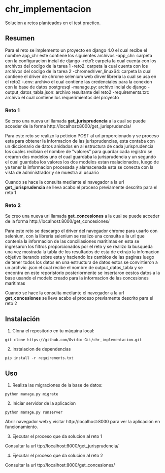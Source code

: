 # chr_implementacion

Solucion a retos planteados en el test practico.

## Resumen

Para el reto se implemento un proyecto en django 4.0 el cual recibe el nombre app_chr este contiene los siguientes archivos
-app_chr: carpeta con la configuracion incial de django
-reto1: carpeta la cual cuenta con los archivos del codigo de la tarea 1
-reto2: carpeta la cual cuenta con los archivos del codigo de la tarea 2
-chromedriver_linux64: carpeta la cual contiene el driver de chrome selenium web dirver libreria la cual se usa en el reto2
-.env: archivo el cual contiene las credenciales para la conexion con la base de datos postgresql
-manage.py: archivo incial de django
-output_datos_tabla.json: archivo resultante del reto2
-requirements.txt: archivo el cual contiene los requerimientos del proyecto

### Reto 1

Se creo una nueva url llamada **get_jurisprudencia** a la cual se puede acceder de la forma http://localhost:8000/get_jurisprudencia/

Para este reto se realizo la peticion POST al url proporcionado y se proceso esta para obtener la informacion de las
jurisprudencias, esta contaba con un diccionario de datos anidados en al estructura de cada jurisprudencia los cuales 
recibian el nombre de "valores" para guardar cada registro se crearon dos modelos uno el cual guardaba la jurisprudencia
y un segundo el cual guardaba los valores los dos modelos estan realacionados, luego de ya tener la informacion procesada y alamacenada 
esta se conecta con la vista de administrador y se muestra al usuario

Cuando se hace la consulta mediante el navegador a la url **get_jurisprudencia** se lleva acabo el proceso previamente descrito para el reto 1

### Reto 2

Se creo una nueva url llamada **get_concesiones** a la cual se puede acceder de la forma http://localhost:8000/get_concesiones/

Para este reto se descargo el driver del navegador chrome para usarlo con selenium, con la libreria selenium se realizo una consulta a la url
que contenia la informacion de las conciliasiones maritimas en esta se ingresaron los filtros proporcionados por el reto y se realizo la busqueda
una vez mostrada la tabla de los resultados de esta de extrajo la infomacion objetivo iterando sobre esta y haciendo los cambios de las paginas
luego de tener todos los datos en una estructura de datos estos se convirtieron a un archvio .json el cual recibe el nombre de output_datos_tabla y
se encontra en este reporistorio posteriormente se insertaron eestos datos a la base usando el modelo creado para la informacion de las concesiones maritimas

Cuando se hace la consulta mediante el navegador a la url **get_concesiones** se lleva acabo el proceso previamente descrito para el reto 2


## Instalación

1. Clona el repositorio en tu máquina local:

```shell
git clone https://github.com/Ovidio-Git/chr_implementacion.git
```

2. Instalacion de dependencias

```shell
pip install -r requirements.txt
```


## Uso

1. Realiza las migraciones de la base de datos:

```shell
python manage.py migrate
```

2. Iniciar servidor de la aplicacion

```shell
python manage.py runserver
```

Abrir navegador web y visitar http://localhost:8000 para ver la aplicación en funcionamiento.


3. Ejecutar el proceso que da solucion al reto 1

Consultar la url ttp://localhost:8000/get_jurisprudencia/

4. Ejecutar el proceso que da solucion al reto 2

Consultar la url ttp://localhost:8000/get_concesiones/

